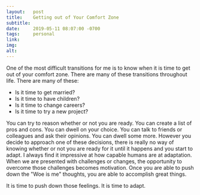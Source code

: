 ```yaml
---
layout:   post
title:    Getting out of Your Comfort Zone
subtitle: 
date:     2019-05-11 08:07:00 -0700
tags:     personal
link:     
img:      
alt:      
---
```


One of the most difficult transitions for me is to know when it is time to get out of your comfort zone. There are many of these transitions throughout life. There are many of these:
- Is it time to get married?
- Is it time to have children?
- Is it time to change careers?
- Is it time to try a new project?

You can try to reason whether or not you are ready. You can create a list of pros and cons. You can dwell on your choice. You can talk to friends or colleagues and ask their opinions. You can dwell some more. However you decide to approach one of these decisions, there is really no way of knowing whether or not you are ready for it until it happens and you start to adapt. I always find it impressive at how capable humans are at adaptation. When we are presented with challenges or changes, the opportunity to overcome those challenges becomes motivation. Once you are able to push down the "Woe is me" thoughts, you are able to accomplish great things.

It is time to push down those feelings. It is time to adapt.